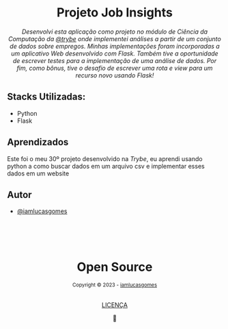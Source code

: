 <div align="center">
  <h1>Projeto Job Insights</h1>
  <em>Desenvolvi esta aplicação como projeto no módulo de Ciência da Computação da <a href='https://www.betrybe.com/' target="_blank">@trybe</a> onde implementei análises a partir de um conjunto de dados sobre empregos. Minhas implementações foram incorporadas a um aplicativo Web desenvolvido com Flask. Também tive a oportunidade de escrever testes para a implementação de uma análise de dados. Por fim, como bônus, tive o desafio de escrever uma rota e view para um recurso novo usando Flask!</em>
</div>

<div>
  <h2>Stacks Utilizadas:</h2>
  <ul>
    <li>Python</li>
    <li>Flask</li>
  </ul>
</div>

<div>
  <h2>Aprendizados</h2>
  <p>Este foi o meu 30º projeto desenvolvido na <em>Trybe</em>, eu aprendi usando python a como buscar dados em um arquivo csv e implementar esses dados em um website</p>
</div>

## Autor

- [@iamlucasgomes](https://www.github.com/iamlucasgomes)

<div align="center">
  <br />
  <br />
  <br />
  <div>
    <h1>Open Source</h1>
    <sub>Copyright © 2023 - <a href="https://github.com/iamlucasgomes">iamlucasgomes</sub></a>
  </div>
  <br />
  <p>
    <a href="LICENSE.md">LICENÇA</a>
  </p>
  💖
</div>